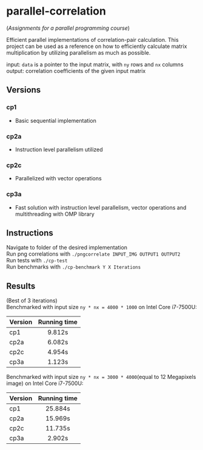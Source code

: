 # parallel-correlation
(*Assignments for a parallel programming course*)

Efficient parallel implementations of correlation-pair calculation.
This project can be used as a reference on how to efficiently calculate matrix multiplication by utilizing parallelism as much as possible.


input: `data` is a pointer to the input matrix, with `ny` rows and `nx` columns
output: correlation coefficients of the given input matrix


## Versions

### cp1
- Basic sequential implementation

### cp2a
- Instruction level parallelism utilized

### cp2c
- Parallelized with vector operations

### cp3a
- Fast solution with instruction level parallelism, vector operations and multithreading with OMP library


## Instructions
Navigate to folder of the desired implementation  
Run png correlations with `./pngcorrelate INPUT_IMG OUTPUT1 OUTPUT2`   
Run tests with `./cp-test`   
Run benchmarks with `./cp-benchmark Y X Iterations` 



## Results
(Best of 3 iterations)  
Benchmarked with input size `ny * nx = 4000 * 1000` on Intel Core i7-7500U:

| Version       | Running time  | 
| ------------- |:-------------:| 
| cp1           | 9.812s        |
| cp2a          | 6.082s        |
| cp2c          | 4.954s        |
| cp3a          | 1.123s        |

  
Benchmarked with input size `ny * nx = 3000 * 4000`(equal to 12 Megapixels image) on Intel Core i7-7500U:

| Version       | Running time  | 
| ------------- |:-------------:| 
| cp1           | 25.884s       |
| cp2a          | 15.969s       |
| cp2c          | 11.735s       |
| cp3a          |  2.902s       |

